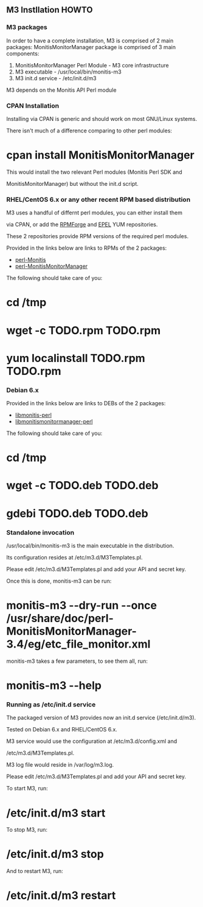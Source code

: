 ## M3 Instllation HOWTO

### M3 packages

In order to have a complete installation, M3 is comprised of 2 main packages:
MonitisMonitorManager package is comprised of 3 main components:
 1. MonitisMonitorManager Perl Module - M3 core infrastructure
 2. M3 executable - /usr/local/bin/monitis-m3
 3. M3 init.d service - /etc/init.d/m3

M3 depends on the Monitis API Perl module

### CPAN Installation

Installing via CPAN is generic and should work on most GNU/Linux systems.

There isn't much of a difference comparing to other perl modules:

 # cpan install MonitisMonitorManager

This would install the two relevant Perl modules (Monitis Perl SDK and

MonitisMonitorManager) but without the init.d script.

### RHEL/CentOS 6.x or any other recent RPM based distribution

M3 uses a handful of differnt perl modules, you can either install them

via CPAN, or add the <a href="http://wiki.centos.org/AdditionalResources/Repositories/RPMForge">RPMForge</a> and <a href="http://fedoraproject.org/wiki/EPEL">EPEL</a> YUM repositories.

These 2 repositories provide RPM versions of the required perl modules.

Provided in the links below are links to RPMs of the 2 packages:
 * <a href="TODOTODO">perl-Monitis</a>
 * <a href="TODOTODO">perl-MonitisMonitorManager</a>

The following should take care of you:

 # cd /tmp

 # wget -c TODO.rpm TODO.rpm

 # yum localinstall TODO.rpm TODO.rpm

### Debian 6.x

Provided in the links below are links to DEBs of the 2 packages:
 * <a href="TODOTODO">libmonitis-perl</a>
 * <a href="TODOTODO">libmonitismonitormanager-perl</a>

The following should take care of you:

 # cd /tmp

 # wget -c TODO.deb TODO.deb

 # gdebi TODO.deb TODO.deb

### Standalone invocation

/usr/local/bin/monitis-m3 is the main executable in the distribution.

Its configuration resides at /etc/m3.d/M3Templates.pl.

Please edit /etc/m3.d/M3Templates.pl and add your API and secret key.

Once this is done, monitis-m3 can be run:

 # monitis-m3 --dry-run --once /usr/share/doc/perl-MonitisMonitorManager-3.4/eg/etc_file_monitor.xml

monitis-m3 takes a few parameters, to see them all, run:

 # monitis-m3 --help

### Running as /etc/init.d service

The packaged version of M3 provides now an init.d service (/etc/init.d/m3).

Tested on Debian 6.x and RHEL/CentOS 6.x.

M3 service would use the configuration at /etc/m3.d/config.xml and

/etc/m3.d/M3Templates.pl.

M3 log file would reside in /var/log/m3.log.

Please edit /etc/m3.d/M3Templates.pl and add your API and secret key.

To start M3, run:
 
 # /etc/init.d/m3 start

To stop M3, run:

 # /etc/init.d/m3 stop

And to restart M3, run:

 # /etc/init.d/m3 restart
